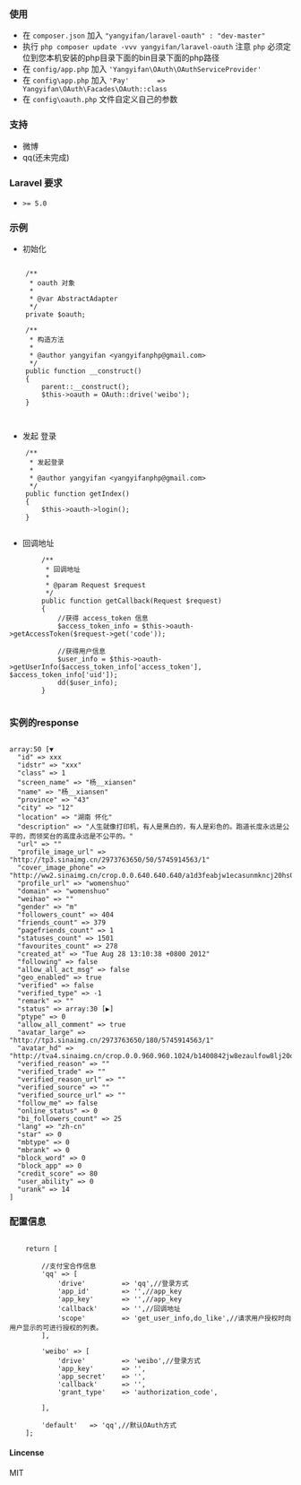 ### 使用

* 在 ``` composer.json ``` 加入 ``` "yangyifan/laravel-oauth" : "dev-master" ```
* 执行 ``` php composer update -vvv yangyifan/laravel-oauth ``` 注意 ```php``` 必须定位到您本机安装的php目录下面的bin目录下面的php路径
* 在 ``` config/app.php ``` 加入 ``` 'Yangyifan\OAuth\OAuthServiceProvider' ```
* 在 ``` config\app.php ``` 加入 ``` 'Pay'       => Yangyifan\OAuth\Facades\OAuth::class ```
* 在 ``` config\oauth.php ``` 文件自定义自己的参数


### 支持

* 微博
* qq(还未完成)

### Laravel 要求
* ``` >= 5.0 ``` 

### 示例

* 初始化

```

    /**
     * oauth 对象
     *
     * @var AbstractAdapter
     */
    private $oauth;
    
    /**
     * 构造方法
     *
     * @author yangyifan <yangyifanphp@gmail.com>
     */
    public function __construct()
    {
        parent::__construct();
        $this->oauth = OAuth::drive('weibo');
    }

    
```

* 发起 登录

```
    /**
     * 发起登录
     *
     * @author yangyifan <yangyifanphp@gmail.com>
     */
    public function getIndex()
    {
        $this->oauth->login();
    }


```

* 回调地址

```
        /**
         * 回调地址
         *
         * @param Request $request
         */
        public function getCallback(Request $request)
        {
            //获得 access_token 信息
            $access_token_info = $this->oauth->getAccessToken($request->get('code'));
    
            //获得用户信息
            $user_info = $this->oauth->getUserInfo($access_token_info['access_token'], $access_token_info['uid']);
            dd($user_info);
        }


```


### 实例的response

```

array:50 [▼
  "id" => xxx
  "idstr" => "xxx"
  "class" => 1
  "screen_name" => "杨__xiansen"
  "name" => "杨__xiansen"
  "province" => "43"
  "city" => "12"
  "location" => "湖南 怀化"
  "description" => "人生就像打印机，有人是黑白的，有人是彩色的。跑道长度永远是公平的，而领奖台的高度永远是不公平的。"
  "url" => ""
  "profile_image_url" => "http://tp3.sinaimg.cn/2973763650/50/5745914563/1"
  "cover_image_phone" => "http://ww2.sinaimg.cn/crop.0.0.640.640.640/a1d3feabjw1ecasunmkncj20hs0hsq4j.jpg"
  "profile_url" => "womenshuo"
  "domain" => "womenshuo"
  "weihao" => ""
  "gender" => "m"
  "followers_count" => 404
  "friends_count" => 379
  "pagefriends_count" => 1
  "statuses_count" => 1501
  "favourites_count" => 278
  "created_at" => "Tue Aug 28 13:10:38 +0800 2012"
  "following" => false
  "allow_all_act_msg" => false
  "geo_enabled" => true
  "verified" => false
  "verified_type" => -1
  "remark" => ""
  "status" => array:30 [▶]
  "ptype" => 0
  "allow_all_comment" => true
  "avatar_large" => "http://tp3.sinaimg.cn/2973763650/180/5745914563/1"
  "avatar_hd" => "http://tva4.sinaimg.cn/crop.0.0.960.960.1024/b1400842jw8ezaulfow8lj20qo0zk77a.jpg"
  "verified_reason" => ""
  "verified_trade" => ""
  "verified_reason_url" => ""
  "verified_source" => ""
  "verified_source_url" => ""
  "follow_me" => false
  "online_status" => 0
  "bi_followers_count" => 25
  "lang" => "zh-cn"
  "star" => 0
  "mbtype" => 0
  "mbrank" => 0
  "block_word" => 0
  "block_app" => 0
  "credit_score" => 80
  "user_ability" => 0
  "urank" => 14
]

```

### 配置信息

```

    return [
    
        //支付宝合作信息
        'qq' => [
            'drive'         => 'qq',//登录方式
            'app_id'        => '',//app_key
            'app_key'       => '',//app_key
            'callback'      => '',//回调地址
            'scope'         => 'get_user_info,do_like',//请求用户授权时向用户显示的可进行授权的列表。
        ],
    
        'weibo' => [
            'drive'         => 'weibo',//登录方式
            'app_key'       => '',
            'app_secret'    => '',
            'callback'      => '',
            'grant_type'    => 'authorization_code',
    
        ],
    
        'default'   => 'qq',//默认OAuth方式
    ];

```



#### Lincense 

MIT
